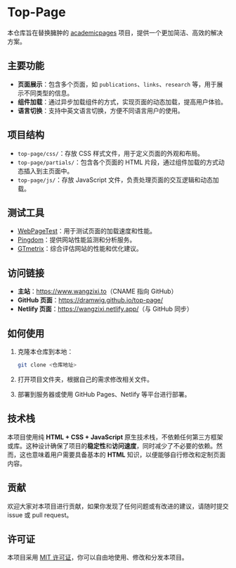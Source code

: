 # Top-Page

本仓库旨在替换臃肿的 [academicpages](https://github.com/academicpages/academicpages.github.io) 项目，提供一个更加简洁、高效的解决方案。

## 主要功能

- **页面展示**：包含多个页面，如 `publications`、`links`、`research` 等，用于展示不同类型的信息。
- **组件加载**：通过异步加载组件的方式，实现页面的动态加载，提高用户体验。
- **语言切换**：支持中英文语言切换，方便不同语言用户的使用。

## 项目结构

- `top-page/css/`：存放 CSS 样式文件，用于定义页面的外观和布局。
- `top-page/partials/`：包含各个页面的 HTML 片段，通过组件加载的方式动态插入到主页面中。
- `top-page/js/`：存放 JavaScript 文件，负责处理页面的交互逻辑和动态加载。

## 测试工具

- [WebPageTest](https://www.webpagetest.org)：用于测试页面的加载速度和性能。
- [Pingdom](https://tools.pingdom.com)：提供网站性能监测和分析服务。
- [GTmetrix](https://gtmetrix.com/)：综合评估网站的性能和优化建议。

## 访问链接

- **主站**：<https://www.wangzixi.to>（CNAME 指向 GitHub）
- **GitHub 页面**：<https://dramwig.github.io/top-page/>
- **Netlify 页面**：<https://wangzixi.netlify.app/>（与 GitHub 同步）

## 如何使用

1. 克隆本仓库到本地：

   ```sh
   git clone <仓库地址>
   ```

2. 打开项目文件夹，根据自己的需求修改相关文件。
3. 部署到服务器或使用 GitHub Pages、Netlify 等平台进行部署。

## 技术栈

本项目使用纯 **HTML + CSS + JavaScript** 原生技术栈，不依赖任何第三方框架或库。这种设计确保了项目的**稳定性**和**访问速度**，同时减少了不必要的依赖。然而，这也意味着用户需要具备基本的 **HTML** 知识，以便能够自行修改和定制页面内容。

## 贡献

欢迎大家对本项目进行贡献，如果你发现了任何问题或有改进的建议，请随时提交 issue 或 pull request。

## 许可证

本项目采用 [MIT 许可证](https://opensource.org/licenses/MIT)，你可以自由地使用、修改和分发本项目。